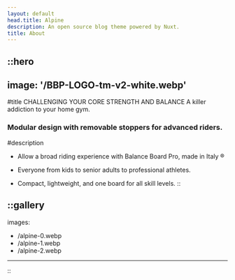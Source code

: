 ```yaml
---
layout: default
head.title: Alpine
description: An open source blog theme powered by Nuxt.
title: About
---
```


::hero
---
image: '/BBP-LOGO-tm-v2-white.webp'
---
#title
CHALLENGING YOUR CORE
STRENGTH AND BALANCE
A killer addiction to your
home gym.
### Modular design with removable stoppers for advanced riders.
#description
- Allow a broad riding experience with
Balance Board Pro, made in Italy ®

- Everyone from kids to senior adults
to professional athletes.

- Compact, lightweight, and one board
for all skill levels.
::

::gallery
---
images:
  - /alpine-0.webp
  - /alpine-1.webp
  - /alpine-2.webp
---
::
